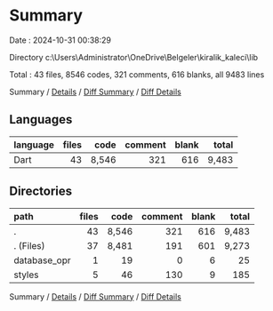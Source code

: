 # Summary

Date : 2024-10-31 00:38:29

Directory c:\\Users\\Administrator\\OneDrive\\Belgeler\\kiralik_kaleci\\lib

Total : 43 files,  8546 codes, 321 comments, 616 blanks, all 9483 lines

Summary / [Details](details.md) / [Diff Summary](diff.md) / [Diff Details](diff-details.md)

## Languages
| language | files | code | comment | blank | total |
| :--- | ---: | ---: | ---: | ---: | ---: |
| Dart | 43 | 8,546 | 321 | 616 | 9,483 |

## Directories
| path | files | code | comment | blank | total |
| :--- | ---: | ---: | ---: | ---: | ---: |
| . | 43 | 8,546 | 321 | 616 | 9,483 |
| . (Files) | 37 | 8,481 | 191 | 601 | 9,273 |
| database_opr | 1 | 19 | 0 | 6 | 25 |
| styles | 5 | 46 | 130 | 9 | 185 |

Summary / [Details](details.md) / [Diff Summary](diff.md) / [Diff Details](diff-details.md)